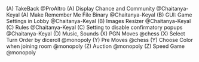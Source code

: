 (A) TakeBack @ProAltro
(A) Display Chance and Community @Chaitanya-Keyal
(A) Make Remember Me File Binary @Chaitanya-Keyal
(B) GUI: Game Settings in Lobby @Chaitanya-Keyal
(B) Images Resizer @Chaitanya-Keyal
(C) Rules @Chaitanya-Keyal
(C) Setting to disable confirmatory popups @Chaitanya-Keyal
(D) Music, Sounds
(X) PGN Moves @chess
(X) Select Turn Order by diceroll @monopoly
(Y) Pre Moves @chess
(Y) Choose Color when joining room @monopoly
(Z) Auction @monopoly
(Z) Speed Game @monopoly
